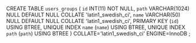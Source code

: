 CREATE TABLE `users_groups` (
	`id` INT(11) NOT NULL,
	`path` VARCHAR(1024) NULL DEFAULT NULL COLLATE 'latin1_swedish_ci',
	`name` VARCHAR(50) NULL DEFAULT NULL COLLATE 'latin1_swedish_ci',
	PRIMARY KEY (`id`) USING BTREE,
	UNIQUE INDEX `name` (`name`) USING BTREE,
	UNIQUE INDEX `path` (`path`) USING BTREE
)
COLLATE='latin1_swedish_ci'
ENGINE=InnoDB
;
